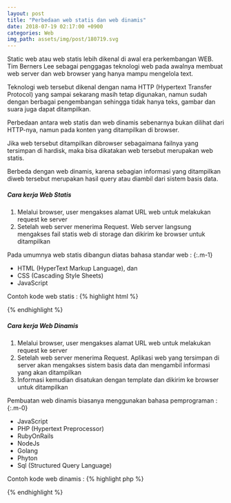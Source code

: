 ```yaml
---
layout: post
title: "Perbedaan web statis dan web dinamis"
date: 2018-07-19 02:17:00 +0900
categories: Web
img_path: assets/img/post/180719.svg
---
```


Static web atau web statis lebih dikenal di awal era perkembangan WEB. Tim Berners Lee sebagai penggagas teknologi web pada awalnya membuat web server dan web browser yang hanya mampu mengelola text. 

Teknologi web tersebut dikenal dengan nama HTTP (Hypertext Transfer Protocol) yang sampai sekarang masih tetap digunakan,  namun sudah dengan berbagai pengembangan sehingga tidak hanya teks, gambar dan suara juga dapat ditampilkan.

Perbedaan antara web statis dan web dinamis sebenarnya bukan dilihat dari HTTP-nya, namun pada konten yang ditampilkan di browser.  

Jika web tersebut ditampilkan dibrowser sebagaimana failnya yang tersimpan di hardisk, maka bisa dikatakan web tersebut merupakan web statis. 

Berbeda dengan web dinamis, karena sebagian informasi yang ditampilkan diweb tersebut merupakan hasil query atau diambil dari sistem basis data.

##### Cara kerja Web Statis
1. Melalui browser, user mengakses alamat URL web untuk melakukan request ke server
2. Setelah web server menerima Request. Web server langsung mengakses fail statis web di storage dan dikirim ke browser untuk ditampilkan

Pada umumnya web statis dibangun diatas bahasa standar web : 
{:.m-1}
- HTML (HyperText Markup Language), dan
- CSS (Cascading Style Sheets)
- JavaScript 

Contoh kode web statis : 
{% highlight html %} 
<head>
    <title>
        "Nama Website"
    </title>
</head>
{% endhighlight %} 


##### Cara kerja Web Dinamis
1. Melalui browser, user mengakses alamat URL web untuk melakukan request ke server 
2. Setelah web server menerima Request. Aplikasi web yang tersimpan di server akan mengakses sistem basis data dan mengambil informasi yang akan ditampilkan
3. Informasi kemudian disatukan dengan template dan dikirim ke browser untuk ditampilkan 

Pembuatan web dinamis biasanya menggunakan bahasa pemprograman : 
{:.m-0}
- JavaScript 
- PHP (Hypertext Preprocessor)
- RubyOnRails
- NodeJs
- Golang 
- Phyton
- Sql (Structured Query Language)

Contoh kode web dinamis : 
{% highlight php %} 
<head>
    <title>
        <?php get_nama_web() ?>
    </title>
</head>
{% endhighlight %}